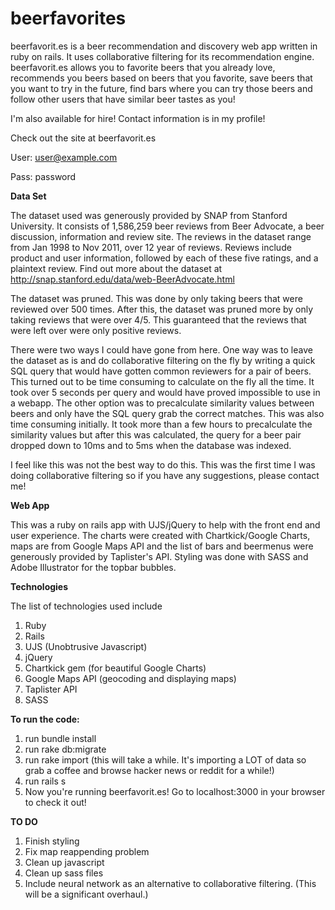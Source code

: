 beerfavorites
=================

beerfavorit.es is a beer recommendation and discovery web app written in ruby on rails. It uses collaborative filtering for its recommendation engine. beerfavorit.es allows you to favorite beers that you already love, recommends you beers based on beers that you favorite, save beers that you want to try in the future, find bars where you can try those beers and follow other users that have similar beer tastes as you! 

I'm also available for hire! Contact information is in my profile!

Check out the site at beerfavorit.es

User: user@example.com

Pass: password

**Data Set**

The dataset used was generously provided by SNAP from Stanford University. It consists of 1,586,259 beer reviews from Beer Advocate, a beer discussion, information and review site. The reviews in the dataset range from Jan 1998 to Nov 2011, over 12 year of reviews. Reviews include product and user information, followed by each of these five ratings, and a plaintext review. Find out more about the dataset at http://snap.stanford.edu/data/web-BeerAdvocate.html 

The dataset was pruned. This was done by only taking beers that were reviewed over 500 times. After this, the dataset was pruned more by only taking reviews that were over 4/5. This guaranteed that the reviews that were left over were only positive reviews. 

There were two ways I could have gone from here. One way was to leave the dataset as is and do collaborative filtering on the fly by writing a quick SQL query that would have gotten common reviewers for a pair of beers. This turned out to be time consuming to calculate on the fly all the time. It took over 5 seconds per query and would have proved impossible to use in a webapp. The other option was to precalculate similarity values between beers and only have the SQL query grab the correct matches. This was also time consuming initially. It took more than a few hours to precalculate the similarity values but after this was calculated, the query for a beer pair dropped down to 10ms and to 5ms when the database was indexed. 

I feel like this was not the best way to do this. This was the first time I was doing collaborative filtering so if you have any suggestions, please contact me!

**Web App**

This was a ruby on rails app with UJS/jQuery to help with the front end and user experience. The charts were created with Chartkick/Google Charts, maps are from Google Maps API and the list of bars and beermenus were generously provided by Taplister's API. Styling was done with SASS and Adobe Illustrator for the topbar bubbles.

**Technologies**

The list of technologies used include

1. Ruby
2. Rails
3. UJS (Unobtrusive Javascript)
4. jQuery
5. Chartkick gem (for beautiful Google Charts)
6. Google Maps API (geocoding and displaying maps)
7. Taplister API
8. SASS



**To run the code:**

1. run bundle install
2. run rake db:migrate
3. run rake import (this will take a while. It's importing a LOT of data so grab a coffee and browse hacker news or reddit for a while!)
4. run rails s
5. Now you're running beerfavorit.es! Go to localhost:3000 in your browser to check it out!

**TO DO**

1. Finish styling
2. Fix map reappending problem
3. Clean up javascript
4. Clean up sass files
5. Include neural network as an alternative to collaborative filtering. (This will be a significant overhaul.)






